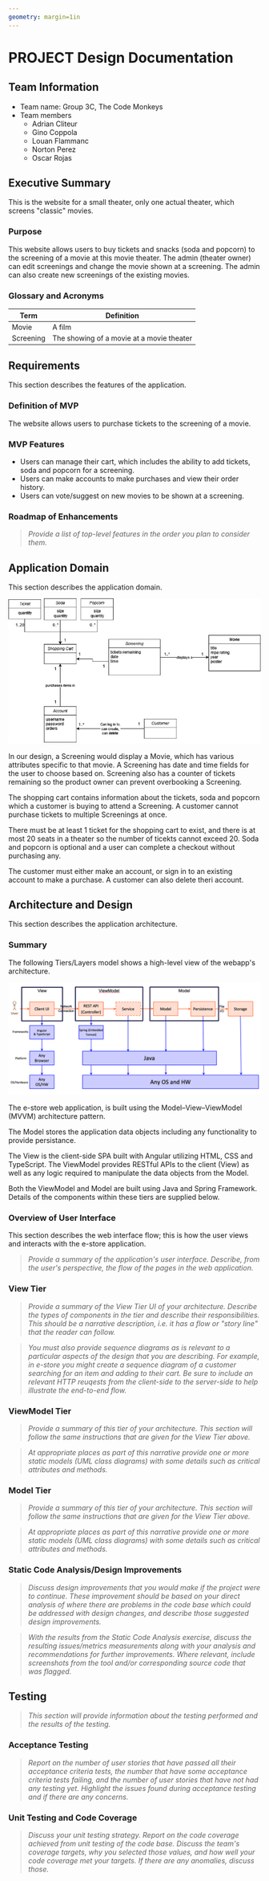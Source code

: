 ```yaml
---
geometry: margin=1in
---
```


# PROJECT Design Documentation

## Team Information

* Team name: Group 3C, The Code Monkeys
* Team members
	* Adrian Cliteur
	* Gino Coppola
	* Louan Flammanc
	* Norton Perez
	* Oscar Rojas

## Executive Summary

This is the website for a small theater, only one actual theater, which screens "classic" movies.

### Purpose

This website allows users to buy tickets and snacks (soda and popcorn) to the screening of a movie at this movie theater.
The admin (theater owner) can edit screenings and change the movie shown at a screening.
The admin can also create new screenings of the existing movies.

### Glossary and Acronyms

| Term      | Definition                                |
|-----------|-------------------------------------------|
| Movie     | A film                                    |
| Screening | The showing of a movie at a movie theater |

## Requirements

This section describes the features of the application.

### Definition of MVP

The website allows users to purchase tickets to the screening of a movie.

### MVP Features

- Users can manage their cart, which includes the ability to add tickets, soda and popcorn for a screening.
- Users can make accounts to make purchases and view their order history.
- Users can vote/suggest on new movies to be shown at a screening.

### Roadmap of Enhancements

> _Provide a list of top-level features in the order you plan to consider them._

## Application Domain

This section describes the application domain.

![Domain Model](domain-model.jpg)

In our design, a Screening would display a Movie, which has various attributes specific to that movie.
A Screening has date and time fields for the user to choose based on.
Screening also has a counter of tickets remaining so the product owner can prevent overbooking a Screening.

The shopping cart contains information about the tickets, soda and popcorn which a customer is buying to attend a Screening.
A customer cannot purchase tickets to multiple Screenings at once.

There must be at least 1 ticket for the shopping cart to exist, and there is at most 20 seats in a theater so the number of ticekts cannot exceed 20.
Soda and popcorn is optional and a user can complete a checkout without purchasing any.

The customer must either make an account, or sign in to an existing account to make a purchase. A customer can also delete theri account.

## Architecture and Design

This section describes the application architecture.

### Summary

The following Tiers/Layers model shows a high-level view of the webapp's architecture.

![The Tiers & Layers of the Architecture](architecture-tiers-and-layers.png)

The e-store web application, is built using the Model–View–ViewModel (MVVM) architecture pattern.

The Model stores the application data objects including any functionality to provide persistance.

The View is the client-side SPA built with Angular utilizing HTML, CSS and TypeScript. The ViewModel provides RESTful
APIs to the client (View) as well as any logic required to manipulate the data objects from the Model.

Both the ViewModel and Model are built using Java and Spring Framework. Details of the components within these tiers are
supplied below.

### Overview of User Interface

This section describes the web interface flow; this is how the user views and interacts
with the e-store application.

> _Provide a summary of the application's user interface. Describe, from
> the user's perspective, the flow of the pages in the web application._

### View Tier

> _Provide a summary of the View Tier UI of your architecture.
> Describe the types of components in the tier and describe their
> responsibilities. This should be a narrative description, i.e. it has
> a flow or "story line" that the reader can follow._

> _You must also provide sequence diagrams as is relevant to a particular aspects
> of the design that you are describing. For example, in e-store you might create a
> sequence diagram of a customer searching for an item and adding to their cart.
> Be sure to include an relevant HTTP reuqests from the client-side to the server-side
> to help illustrate the end-to-end flow._

### ViewModel Tier

> _Provide a summary of this tier of your architecture. This
> section will follow the same instructions that are given for the View
> Tier above._

> _At appropriate places as part of this narrative provide one or more
> static models (UML class diagrams) with some details such as critical attributes and methods._

### Model Tier

> _Provide a summary of this tier of your architecture. This
> section will follow the same instructions that are given for the View
> Tier above._

> _At appropriate places as part of this narrative provide one or more
> static models (UML class diagrams) with some details such as critical attributes and methods._

### Static Code Analysis/Design Improvements

> _Discuss design improvements that you would make if the project were
> to continue. These improvement should be based on your direct
> analysis of where there are problems in the code base which could be
> addressed with design changes, and describe those suggested design
> improvements._

> _With the results from the Static Code Analysis exercise,
> discuss the resulting issues/metrics measurements along with your analysis
> and recommendations for further improvements. Where relevant, include
> screenshots from the tool and/or corresponding source code that was flagged._

## Testing

> _This section will provide information about the testing performed
> and the results of the testing._

### Acceptance Testing

> _Report on the number of user stories that have passed all their
> acceptance criteria tests, the number that have some acceptance
> criteria tests failing, and the number of user stories that
> have not had any testing yet. Highlight the issues found during
> acceptance testing and if there are any concerns._

### Unit Testing and Code Coverage

> _Discuss your unit testing strategy. Report on the code coverage
> achieved from unit testing of the code base. Discuss the team's
> coverage targets, why you selected those values, and how well your
> code coverage met your targets. If there are any anomalies, discuss
> those._

